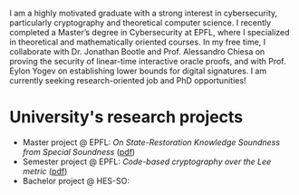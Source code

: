 I am a highly motivated graduate with a strong interest in cybersecurity, particularly cryptography and theoretical computer science. I recently completed a Master’s degree in Cybersecurity at EPFL, where I specialized in theoretical and mathematically oriented courses. In my free time, I collaborate with Dr. Jonathan Bootle and Prof. Alessandro Chiesa on proving the security of linear-time interactive oracle proofs, and with Prof. Eylon Yogev on establishing lower bounds for digital signatures. I am currently seeking research-oriented job and PhD opportunities!

# University's research projects
 - Master project @ EPFL: *On State-Restoration Knowledge Soundness from Special Soundness* ([pdf](assets/srs-from-special-soundness.pdf))
 - Semester project @ EPFL: *Code-based cryptography over the Lee metric* ([pdf](assets/code_based_cryptography_over_the_lee_metric.pdf))
 - Bachelor project @ HES-SO:
